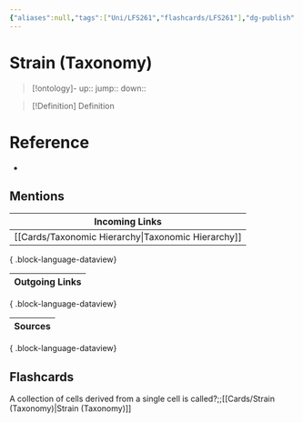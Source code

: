 ```yaml
---
{"aliases":null,"tags":["Uni/LFS261","flashcards/LFS261"],"dg-publish":true,"permalink":"/cards/strain-taxonomy/","dgPassFrontmatter":true}
---
```


# Strain (Taxonomy)

> [!ontology]-
> up:: 
> jump:: 
> down:: 

> [!Definition] Definition

# Reference

- 

## Mentions

| Incoming Links                                        |
| ----------------------------------------------------- |
| [[Cards/Taxonomic Hierarchy\|Taxonomic Hierarchy]] |

{ .block-language-dataview}

| Outgoing Links |
| -------------- |

{ .block-language-dataview}

| Sources |
| ------- |

{ .block-language-dataview}

## Flashcards

A collection of cells derived from a single cell is called?;;[[Cards/Strain (Taxonomy)\|Strain (Taxonomy)]]
<!--SR:!2024-05-07,1,230-->